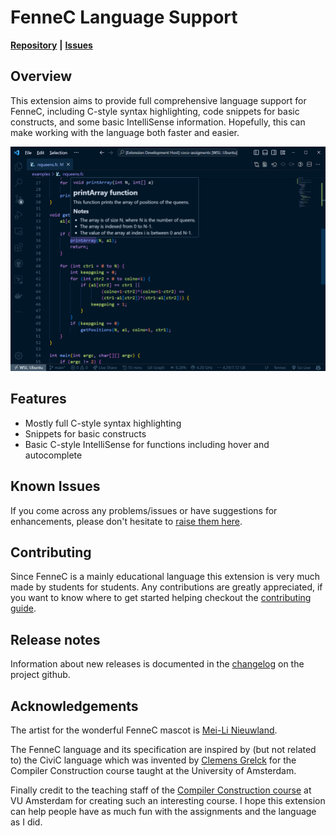# FenneC Language Support

[**Repository**](https://github.com/KaiErikNiermann/fennec-vscode) **|** [**Issues**](https://github.com/KaiErikNiermann/fennec-vscode/issues) 

## Overview

This extension aims to provide full comprehensive language support for FenneC, including C-style syntax highlighting, code snippets for basic constructs, and some basic IntelliSense information. Hopefully, this can make working with the language both faster and easier.

<img src="./assets/hover-info.png" alt="isolated" width="550" style="max-width: 100%"/>

## Features

- Mostly full C-style syntax highlighting 
- Snippets for basic constructs 
- Basic C-style IntelliSense for functions including hover and autocomplete

## Known Issues

If you come across any problems/issues or have suggestions for enhancements, please don't hesitate to [raise them here](https://github.com/KaiErikNiermann/fennec-vscode/issues).

## Contributing 

Since FenneC is a mainly educational language this extension is very much made by students for students. Any contributions are greatly appreciated, if you want to know where to get started helping checkout the [contributing guide](https://github.com/KaiErikNiermann/fennec-vscode/blob/main/CONTRIBUTING.md). 

## Release notes

Information about new releases is documented in the [changelog](https://github.com/KaiErikNiermann/fennec-vscode/blob/main/CHANGELOG.md) on the project github.

## Acknowledgements

The artist for the wonderful FenneC mascot is [Mei-Li Nieuwland](https://liea.nl/).

The FenneC language and its specification are inspired by (but not related to) the CiviC language which was invented by [Clemens Grelck](https://staff.science.uva.nl/c.u.grelck/) for the Compiler Construction course taught at the University of Amsterdam.

Finally credit to the teaching staff of the [Compiler Construction course](https://studiegids.vu.nl/en/Bachelor/2023-2024/computer-science/XB_0003#/) at VU Amsterdam for creating such an interesting course. I hope this extension can help people have as much fun with the assignments and the language as I did.